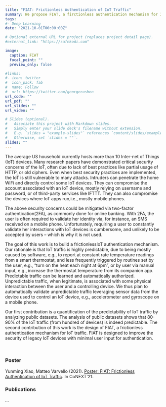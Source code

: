 ```yaml
---
title: "FIAT: Frictionless Authentication of IoT Traffic"
summary: We propose FIAT, a firctionless authentication mechanism for IoT traffic
tags:
#- Deep Learning
date: "2021-10-01T00:00:00Z"

# Optional external URL for project (replaces project detail page).
#external_link: "https://safekodi.com"

image:
  caption: FIAT
  focal_point: ""
  preview_only: false

#links:
#- icon: twitter
#  icon_pack: fab
#  name: Follow
#  url: https://twitter.com/georgecushen
url_code: ""
url_pdf: ""
url_slides: ""
url_video: ""

# Slides (optional).
#   Associate this project with Markdown slides.
#   Simply enter your slide deck's filename without extension.
#   E.g. `slides = "example-slides"` references `content/slides/example-slides.md`.
#   Otherwise, set `slides = ""`.
slides: ""
---
```


The average US household currently hosts more than 10 Inter-net of Things (IoT) devices. Many research papers have demonstrated critical security concerns of the IoT, often due to lack of best practices like partial usage of HTTP, or old ciphers. Even when best security practices are implemented, the IoT is still vulnerable to many attacks. Intruders can penetrate the home WiFi and directly control some IoT devices. They can compromise the account associated with an IoT device, mostly relying on username and password, or of third-party services like IFTTT. They can also compromise the devices where IoT apps run,i.e., mostly mobile phones.

The above security concerns could be mitigated via two-factor authentication(2FA), as commonly done for online banking. With 2FA, the user is often required to validate her identity via, for instance, an SMS received on a mobile phone. Unfortunately, requiring a user to constantly validate her interactions with IoT devices is cumbersome, and unlikely to be accepted by users – which is why it is not used.

The goal of this work is to build a frictionlessIoT authentication mechanism. Our rationale is that IoT traffic is highly predictable, due to being mostly caused by software, e.g., to report at constant rate temperature readings from a smart thermostat, and less frequently triggered by routines set by the user, e.g., “turn on the heat each night at 6pm”, or by user via manual input, e.g., increase the thermostat temperature from its companion app. Predictable traffic can be learned and automatically authorized. Unpredictable traffic, when legitimate, is associated with some physical interaction between the user and a controlling device. We thus plan to automatically validate unpredictable traffic leveraging sensor data from the device used to control an IoT device, e.g., accelerometer and gyroscope on a mobile phone.

Our first contribution is a quantification of the predictability of IoT traffic by analyzing public datasets. The analysis of public datasets shows that 80-90% of the IoT traffic (from hundred of devices) is indeed predictable. The second contribution of this work is the design of FIAT, a frictionless authentication mechanism for IoT traffic. FIAT is designed to improve the security of legacy IoT devices with minimal user input for authentication.

<!-- <br>
<h3>Resources</h3>
<a href="https://ringdvpn.com/">RING: The first multi-vendors bandwidth marketplace</a> -->
<br>
<h3>Poster</h3>
Yunming Xiao, Matteo Varvello (2021). <a href="TBD">Poster: FIAT: Frictionless Authentication of IoT Traffic</a>. In CoNEXT'21.
<br>
<h3>Publications</h3>
...
<!-- 1. Marc Anthony Warrior, Yunming Xiao, Matteo Varvello, Aleksandar Kuzmanovic (2020). <a href="../../publication/dekodi/">De-Kodi: Understanding the Kodi Ecosystem</a>. In WWW’20. -->
